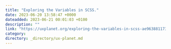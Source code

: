 ```yaml
---
title: "Exploring the Variables in SCSS."
date: 2023-06-20 13:58:47 +0000
dateadded: 2023-06-21 00:01:03 +0100
description: ""
link: "https://uxplanet.org/exploring-the-variables-in-scss-ae963881173d?source=rss----819cc2aaeee0---4"
category:
directory: _directory/ux-planet.md
---
```

